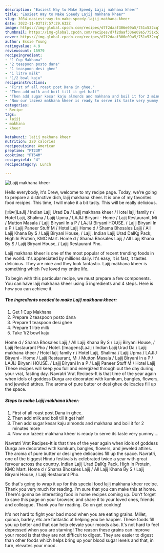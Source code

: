 ```yaml
---
description: "Easiest Way to Make Speedy Lajij makhana kheer"
title: "Easiest Way to Make Speedy Lajij makhana kheer"
slug: 3034-easiest-way-to-make-speedy-lajij-makhana-kheer
date: 2022-11-03T17:57:29.632Z
image: https://img-global.cpcdn.com/recipes/d7f2daaf306e09a5/751x532cq70/lajij-makhana-kheer-recipe-main-photo.jpg
thumbnail: https://img-global.cpcdn.com/recipes/d7f2daaf306e09a5/751x532cq70/lajij-makhana-kheer-recipe-main-photo.jpg
cover: https://img-global.cpcdn.com/recipes/d7f2daaf306e09a5/751x532cq70/lajij-makhana-kheer-recipe-main-photo.jpg
author: Essie Young
ratingvalue: 4.9
reviewcount: 15979
recipeingredient:
- "1 Cup Makhana"
- "2 teaspoon posto dana"
- "1 teaspoon desi ghee"
- "1 litre milk"
- "1/2 bowl kaju"
recipeinstructions:
- "First of all roast post Dana in ghee."
- "Then add milk and boil till it get half"
- "Then add sugar kesar kaju almonds and makhana and boil it for 2 minutes more"
- "Now our lazeez makhana kheer is ready to serve its taste very yummy...."
categories:
- Recipe
tags:
- lajij
- makhana
- kheer

katakunci: lajij makhana kheer 
nutrition: 220 calories
recipecuisine: American
preptime: "PT23M"
cooktime: "PT54M"
recipeyield: "4"
recipecategory: Lunch

---
```



![Lajij makhana kheer](https://img-global.cpcdn.com/recipes/d7f2daaf306e09a5/751x532cq70/lajij-makhana-kheer-recipe-main-photo.jpg)

Hello everybody, it's Drew, welcome to my recipe page. Today, we're going to prepare a distinctive dish, lajij makhana kheer. It is one of my favorites food recipes. This time, I will make it a bit tasty. This will be really delicious.

[प्रतिमा]LaJij / Indian Lajij Urad Da / Lajij makhana kheer / Hotel lajij family r / Hotel Lajij, Shalima / Lajij Upma / LAJIJ Biryani - Home / Lajij Restaurant, Mi / Mutton Masala / Lajij Biryani In a P / LAJIJ Biryani HOUSE. / Lajij Biryani In a P / Lajij Paneer Stuff M / Hotel Lajij Home d / Shama Bhosales Lajij / All Lajij Khana By S / Lajij Biryani House, / Lajij. Indian Lajij Urad DalKg Pack, High In Protein, KMC Mart. Home d / Shama Bhosales Lajij / All Lajij Khana By S / Lajij Biryani House, / Lajij Restaurant Pho.

Lajij makhana kheer is one of the most popular of recent trending foods in the world. It's appreciated by millions daily. It's easy, it is fast, it tastes delicious. They are nice and they look fantastic. Lajij makhana kheer is something which I've loved my entire life.


To begin with this particular recipe, we must prepare a few components. You can have lajij makhana kheer using 5 ingredients and 4 steps. Here is how you can achieve it.

<!--inarticleads1-->

##### The ingredients needed to make Lajij makhana kheer:

1. Get 1 Cup Makhana
1. Prepare 2 teaspoon posto dana
1. Prepare 1 teaspoon desi ghee
1. Prepare 1 litre milk
1. Take 1/2 bowl kaju


Home d / Shama Bhosales Lajij / All Lajij Khana By S / Lajij Biryani House, / Lajij Restaurant Pho / Hotel. [Imagens]LaJij / Indian Lajij Urad Da / Lajij makhana kheer / Hotel lajij family r / Hotel Lajij, Shalima / Lajij Upma / LAJIJ Biryani - Home / Lajij Restaurant, Mi / Mutton Masala / Lajij Biryani In a P / LAJIJ Biryani HOUSE. / Lajij Biryani In a P / Lajij Paneer Stuff M / Hotel Lajij These recipes will keep you full and energized through out the day during your vrat, fasting day. Navratri Vrat Recipes-It is that time of the year again when idols of goddess Durga are decorated with kumkum, bangles, flowers, and jeweled attires. The aroma of pure butter or desi ghee delicacies fill up the space. 

<!--inarticleads2-->

##### Steps to make Lajij makhana kheer:

1. First of all roast post Dana in ghee.
1. Then add milk and boil till it get half
1. Then add sugar kesar kaju almonds and makhana and boil it for 2 minutes more
1. Now our lazeez makhana kheer is ready to serve its taste very yummy....


Navratri Vrat Recipes-It is that time of the year again when idols of goddess Durga are decorated with kumkum, bangles, flowers, and jeweled attires. The aroma of pure butter or desi ghee delicacies fill up the space. Navratri, one of the biggest Hindu festivals is celebrated twice a year with great fervour across the country. Indian Lajij Urad DalKg Pack, High In Protein, KMC Mart. Home d / Shama Bhosales Lajij / All Lajij Khana By S / Lajij Biryani House, / Lajij Restaurant Pho. 

So that's going to wrap it up for this special food lajij makhana kheer recipe. Thank you very much for reading. I'm sure that you can make this at home. There's gonna be interesting food in home recipes coming up. Don't forget to save this page on your browser, and share it to your loved ones, friends and colleague. Thank you for reading. Go on get cooking!

It's not hard to fight your bad mood when you are eating grains. Millet, quinoa, barley, etc are fantastic at helping you be happier. These foods fill you up better and that can help elevate your moods also. It's not hard to feel depressed when you are starving! The reason these grains can improve your mood is that they are not difficult to digest. They are easier to digest than other foods which helps bring up your blood sugar levels and that, in turn, elevates your mood.
